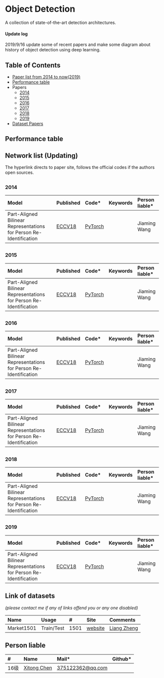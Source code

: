 # Object Detection
A collection of state-of-the-art detection architectures.

#### Update log
2019/9/16 update some of recent papers and make some diagram about history of object detection using deep learning. 

## Table of Contents
- [Paper list from 2014 to now(2019)](https://github.com/lutxyl/Detection/edit/master/README.md#paper-list-from-2014-to-now2019)
- [Performance table](https://github.com/lutxyl/Detection/edit/master/README.md#performance-table)
- Papers
  - [2014](https://github.com/lutxyl/Detection/edit/master/README.md#2014)
  - [2015](https://github.com/lutxyl/Detection/edit/master/README.md#2015)
  - [2016](https://github.com/lutxyl/Detection/edit/master/README.md#2016)
  - [2017](https://github.com/lutxyl/Detection/edit/master/README.md#2017)
  - [2018](https://github.com/lutxyl/Detection/edit/master/README.md#2018)
  - [2019](https://github.com/lutxyl/Detection/edit/master/README.md#2019)
- [Dataset Papers](https://github.com/hoya012/deep_learning_object_detection/blob/master/README.md#dataset-papers)

##
## Performance table

##
## Network list (Updating)
The hyperlink directs to paper site, follows the official codes if the authors open sources.

##
### 2014

|Model |Published |Code* |Keywords|Person liable*|
|:-----|:---------|:-----|:-------|:-------|
|Part-Aligned Bilinear Representations for Person Re-Identification |[ECCV18](http://openaccess.thecvf.com/content_ECCV_2018/papers/Yumin_Suh_Part-Aligned_Bilinear_Representations_ECCV_2018_paper.pdf)|[PyTorch](https://github.com/yuminsuh/part_bilinear_reid)| | Jiaming Wang|


##
### 2015


|Model |Published |Code* |Keywords|Person liable*|
|:-----|:---------|:-----|:-------|:-------|
|Part-Aligned Bilinear Representations for Person Re-Identification |[ECCV18](http://openaccess.thecvf.com/content_ECCV_2018/papers/Yumin_Suh_Part-Aligned_Bilinear_Representations_ECCV_2018_paper.pdf)|[PyTorch](https://github.com/yuminsuh/part_bilinear_reid)| | Jiaming Wang|


##
### 2016

|Model |Published |Code* |Keywords|Person liable*|
|:-----|:---------|:-----|:-------|:-------|
|Part-Aligned Bilinear Representations for Person Re-Identification |[ECCV18](http://openaccess.thecvf.com/content_ECCV_2018/papers/Yumin_Suh_Part-Aligned_Bilinear_Representations_ECCV_2018_paper.pdf)|[PyTorch](https://github.com/yuminsuh/part_bilinear_reid)| | Jiaming Wang|


##
### 2017

|Model |Published |Code* |Keywords|Person liable*|
|:-----|:---------|:-----|:-------|:-------|
|Part-Aligned Bilinear Representations for Person Re-Identification |[ECCV18](http://openaccess.thecvf.com/content_ECCV_2018/papers/Yumin_Suh_Part-Aligned_Bilinear_Representations_ECCV_2018_paper.pdf)|[PyTorch](https://github.com/yuminsuh/part_bilinear_reid)| | Jiaming Wang|

##
### 2018

|Model |Published |Code* |Keywords|Person liable*|
|:-----|:---------|:-----|:-------|:-------|
|Part-Aligned Bilinear Representations for Person Re-Identification |[ECCV18](http://openaccess.thecvf.com/content_ECCV_2018/papers/Yumin_Suh_Part-Aligned_Bilinear_Representations_ECCV_2018_paper.pdf)|[PyTorch](https://github.com/yuminsuh/part_bilinear_reid)| | Jiaming Wang|

##
### 2019

|Model |Published |Code* |Keywords|Person liable*|
|:-----|:---------|:-----|:-------|:-------|
|Part-Aligned Bilinear Representations for Person Re-Identification |[ECCV18](http://openaccess.thecvf.com/content_ECCV_2018/papers/Yumin_Suh_Part-Aligned_Bilinear_Representations_ECCV_2018_paper.pdf)|[PyTorch](https://github.com/yuminsuh/part_bilinear_reid)| | Jiaming Wang|

##
## Link of datasets
*(please contact me if any of links offend you or any one disabled)*

|Name|Usage|#|Site|Comments|
|:---|:----|:----|:---|:-----|
|Market1501|Train/Test|1501|[website](http://www.liangzheng.com.cn/Project/project_reid.html)|[Liang Zheng](https://www.cv-foundation.org/openaccess/content_iccv_2015/papers/Zheng_Scalable_Person_Re-Identification_ICCV_2015_paper.pdf)|

##
## Person liable
|#|Name |Mail* |Github*|
|:-----|:----- |:-----|:-----|
|16级|[Xitong Chen](https://github.com/sleepercxt)|375122362@qq.com| |

##
